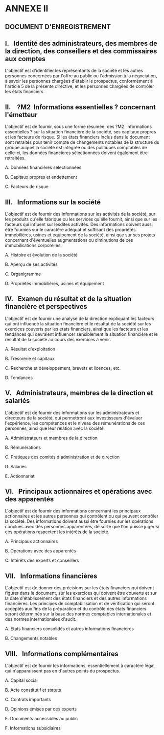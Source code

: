 # ANNEXE II

## DOCUMENT D'ENREGISTREMENT

## I.   Identité des administrateurs, des membres de la direction, des conseillers et des commissaires aux comptes

L'objectif est d'identifier les représentants de la société et les autres personnes concernées par l'offre au public ou l'admission à la négociation, à savoir les personnes chargées d'établir le prospectus, conformément à l'article 5 de la présente directive, et les personnes chargées de contrôler les états financiers.

## II.    ?M2  Informations essentielles ? concernant l'émetteur

L'objectif est de fournir, sous une forme résumée, des ?M2  informations essentielles ? sur la situation financière de la société, ses capitaux propres et les facteurs de risque. Si les états financiers inclus dans le document sont retraités pour tenir compte de changements notables de la structure du groupe auquel la société est intégrée ou des politiques comptables de celle-ci, les données financières sélectionnées doivent également être retraitées.

A. Données financières sélectionnées

B. Capitaux propres et endettement

C. Facteurs de risque

## III.   Informations sur la société

L'objectif est de fournir des informations sur les activités de la société, sur les produits qu'elle fabrique ou les services qu'elle fournit, ainsi que sur les facteurs qui influent sur lesdites activités. Des informations doivent aussi être fournies sur le caractère adéquat et suffisant des propriétés immobilières, usines et équipement de la société, ainsi que sur ses projets concernant d'éventuelles augmentations ou diminutions de ces immobilisations corporelles.

A. Histoire et évolution de la société

B. Aperçu de ses activités

C. Organigramme

D. Propriétés immobilières, usines et équipement

## IV.   Examen du résultat et de la situation financière et perspectives

L'objectif est de fournir une analyse de la direction expliquant les facteurs qui ont influencé la situation financière et le résultat de la société sur les exercices couverts par les états financiers, ainsi que les facteurs et les tendances qui devraient influencer sensiblement la situation financière et le résultat de la société au cours des exercices à venir.

A. Résultat d'exploitation

B. Trésorerie et capitaux

C. Recherche et développement, brevets et licences, etc.

D. Tendances

## V.   Administrateurs, membres de la direction et salariés

L'objectif est de fournir des informations sur les administrateurs et directeurs de la société, qui permettront aux investisseurs d'évaluer l'expérience, les compétences et le niveau des rémunérations de ces personnes, ainsi que leur relation avec la société.

A. Administrateurs et membres de la direction

B. Rémunérations

C. Pratiques des comités d'administration et de direction

D. Salariés

E. Actionnariat

## VI.   Principaux actionnaires et opérations avec des apparentés

L'objectif est de fournir des informations concernant les principaux actionnaires et les autres personnes qui contrôlent ou qui peuvent contrôler la société. Des informations doivent aussi être fournies sur les opérations conclues avec des personnes apparentées, de sorte que l'on puisse juger si ces opérations respectent les intérêts de la société.

A. Principaux actionnaires

B. Opérations avec des apparentés

C. Intérêts des experts et conseillers

## VII.   Informations financières

L'objectif est de donner des précisions sur les états financiers qui doivent figurer dans le document, sur les exercices qui doivent être couverts et sur la date d'établissement des états financiers et des autres informations financières. Les principes de comptabilisation et de vérification qui seront acceptés aux fins de la préparation et du contrôle des états financiers seront déterminés sur la base des normes comptables internationales et des normes internationales d'audit.

A. États financiers consolidés et autres informations financières

B. Changements notables

## VIII.   Informations complémentaires

L'objectif est de fournir les informations, essentiellement à caractère légal, qui n'apparaissent pas en d'autres points du prospectus.

A. Capital social

B. Acte constitutif et statuts

C. Contrats importants

D. Opinions émises par des experts

E. Documents accessibles au public

F. Informations subsidiaires
